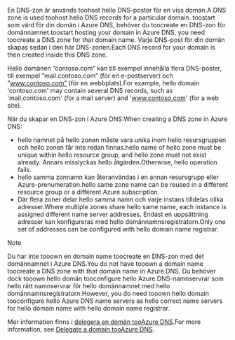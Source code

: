 <span data-ttu-id="a1ffc-101">En DNS-zon är används toohost hello DNS-poster för en viss domän.</span><span class="sxs-lookup"><span data-stu-id="a1ffc-101">A DNS zone is used toohost hello DNS records for a particular domain.</span></span> <span data-ttu-id="a1ffc-102">toostart som värd för din domän i Azure DNS, behöver du toocreate en DNS-zon för domännamnet.</span><span class="sxs-lookup"><span data-stu-id="a1ffc-102">toostart hosting your domain in Azure DNS, you need toocreate a DNS zone for that domain name.</span></span> <span data-ttu-id="a1ffc-103">Varje DNS-post för din domän skapas sedan i den här DNS-zonen.</span><span class="sxs-lookup"><span data-stu-id="a1ffc-103">Each DNS record for your domain is then created inside this DNS zone.</span></span>

<span data-ttu-id="a1ffc-104">Hello domänen ”contoso.com” kan till exempel innehålla flera DNS-poster, till exempel ”mail.contoso.com” (för en e-postserver) och ”www.contoso.com” (för en webbplats).</span><span class="sxs-lookup"><span data-stu-id="a1ffc-104">For example, hello domain 'contoso.com' may contain several DNS records, such as 'mail.contoso.com' (for a mail server) and 'www.contoso.com' (for a web site).</span></span>

<span data-ttu-id="a1ffc-105">När du skapar en DNS-zon i Azure DNS:</span><span class="sxs-lookup"><span data-stu-id="a1ffc-105">When creating a DNS zone in Azure DNS:</span></span>

* <span data-ttu-id="a1ffc-106">hello namnet på hello zonen måste vara unika inom hello resursgruppen och hello zonen får inte redan finnas.</span><span class="sxs-lookup"><span data-stu-id="a1ffc-106">hello name of hello zone must be unique within hello resource group, and hello zone must not exist already.</span></span> <span data-ttu-id="a1ffc-107">Annars misslyckas hello åtgärden.</span><span class="sxs-lookup"><span data-stu-id="a1ffc-107">Otherwise, hello operation fails.</span></span>
* <span data-ttu-id="a1ffc-108">hello samma zonnamn kan återanvändas i en annan resursgrupp eller Azure-prenumeration.</span><span class="sxs-lookup"><span data-stu-id="a1ffc-108">hello same zone name can be reused in a different resource group or a different Azure subscription.</span></span>
* <span data-ttu-id="a1ffc-109">Där flera zoner delar hello samma namn och varje instans tilldelas olika adresser.</span><span class="sxs-lookup"><span data-stu-id="a1ffc-109">Where multiple zones share hello same name, each instance is assigned different name server addresses.</span></span> <span data-ttu-id="a1ffc-110">Endast en uppsättning adresser kan konfigureras med hello domännamnsregistratorn.</span><span class="sxs-lookup"><span data-stu-id="a1ffc-110">Only one set of addresses can be configured with hello domain name registrar.</span></span>

> [!NOTE]
> <span data-ttu-id="a1ffc-111">Du har inte tooown en domain name toocreate en DNS-zon med det domännamnet i Azure DNS.</span><span class="sxs-lookup"><span data-stu-id="a1ffc-111">You do not have tooown a domain name toocreate a DNS zone with that domain name in Azure DNS.</span></span> <span data-ttu-id="a1ffc-112">Du behöver dock tooown hello domän tooconfigure hello Azure DNS-namnservrar som hello rätt namnservrar för hello domännamnet med hello domännamnsregistratorn.</span><span class="sxs-lookup"><span data-stu-id="a1ffc-112">However, you do need tooown hello domain tooconfigure hello Azure DNS name servers as hello correct name servers for hello domain name with hello domain name registrar.</span></span>
> 
> <span data-ttu-id="a1ffc-113">Mer information finns i [delegera en domän tooAzure DNS](../articles/dns/dns-domain-delegation.md).</span><span class="sxs-lookup"><span data-stu-id="a1ffc-113">For more information, see [Delegate a domain tooAzure DNS](../articles/dns/dns-domain-delegation.md).</span></span>
